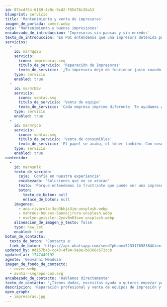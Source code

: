 ```yaml
---
id: 87bcdf54-6189-4e9c-9cd2-f55d78c26a13
blueprint: servicio
title: 'Mantenimiento y venta de impresoras'
imagen_de_portada: cover.webp
ceja: 'Mantenimiento y buenas impresiones'
encabezado_de_introduccion: 'Impresoras sin pausas y sin enredos'
texto_de_introduccion: 'En PGC entendemos que una impresora detenida puede frenar toda tu operación. Por eso ofrecemos soluciones completas: desde la reparación profesional hasta la venta de equipos y consumibles. Te ayudamos a elegir, mantener y abastecer el equipo ideal para tu negocio, con rapidez, confianza y asesoría personalizada.'
servicios:
  -
    id: mar4qq2u
    servicio:
      icono: impresoras.svg
      titulo_de_servicio: 'Reparación de Impresoras'
      texto_de_servicio: '¿Tu impresora dejó de funcionar justo cuando más la necesitabas? Nos encargamos. Diagnosticamos el problema, lo reparamos con piezas de calidad y dejamos tu equipo listo para seguir imprimiendo. Rápido, claro y sin complicaciones.'
    type: servicio
    enabled: true
  -
    id: mar4rb8v
    servicio:
      icono: ventas.svg
      titulo_de_servicio: 'Venta de equipo'
      texto_de_servicio: 'Cada empresa imprime diferente. Te ayudamos a elegir el equipo más adecuado para tu volumen de trabajo, necesidades específicas y presupuesto. Trabajamos con marcas confiables y siempre te damos una recomendación honesta.'
    type: servicio
    enabled: true
  -
    id: mar4rycb
    servicio:
      icono: ventas.svg
      titulo_de_servicio: 'Venta de consumibles'
      texto_de_servicio: 'El papel se acaba, el tóner también. Con nosotros puedes contar con una fuente constante de consumibles originales o compatibles, al mejor precio. Así evitas interrupciones y garantizas una impresión de calidad.'
    type: servicio
    enabled: true
contenido:
  -
    id: mar4snlk
    texto_de_seccion:
      ceja: 'Confía en nuestra experiencia'
      encabezado: 'Soluciones que no se atoran'
      texto: 'Porque entendemos lo frustrante que puede ser una impresora que falla justo cuando más la necesitas. En PGC, no solo reparamos equipos: ofrecemos respuestas rápidas, asesoría clara y productos confiables. Ya sea que busques una nueva impresora, consumibles de calidad o soporte técnico, nos aseguramos de que todo funcione sin complicaciones. Nos convertimos en tu aliado, no solo en tu proveedor.'
      boton:
        texto_de_boton: null
        enlace_de_boton: null
    imagenes:
      - ana-rivarola-3qn3bbjs3jm-unsplash.webp
      - mahrous-houses-5aooejjrura-unsplash.webp
      - evelyn-geissler-2yev8n03see-unsplash.webp
    alineacion_de_imagen_y_texto: false
    type: new_set
    enabled: true
boton_de_contacto:
  texto_de_boton: 'Contacta a'
  link_de_boton: 'https://api.whatsapp.com/send?phone=523317698384&text=Hola!%20Estoy%20interesado%20en%20sus%20servicios'
updated_by: 0d157ba3-cc43-4f94-9a8e-b6366c672ccb
updated_at: 1747449192
agente: 'Geovanni Mendoza'
imagen_de_fondo_de_contacto:
  - cover.webp
  - avatar-svgrepo-com.svg
encabezado_de_contacto: 'Hablemos directamente'
texto_de_contacto: '¿Tienes dudas, necesitas ayuda o quieres empezar ya? Alejandro está aquí para escucharte y darte una solución clara. Un mensaje y lo resolvemos juntos.'
descripcion: 'Reparación profesional y venta de equipos de impresión y consumibles'
open_graph:
  - impresoras.jpg
---
```

